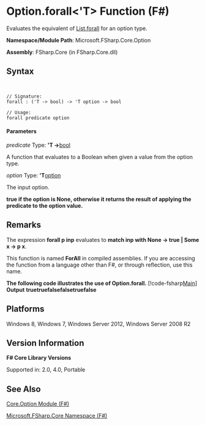 # Option.forall<'T> Function (F#)

Evaluates the equivalent of [List.forall](http://msdn.microsoft.com/en-us/library/e11a5233-d612-40ac-833b-d5cf496900b7) for an option type.

**Namespace/Module Path**: Microsoft.FSharp.Core.Option

**Assembly**: FSharp.Core (in FSharp.Core.dll)


## Syntax


```


// Signature:
forall : ('T -> bool) -> 'T option -> bool

// Usage:
forall predicate option

```



#### Parameters
*predicate*
Type: **'T -&gt;**[bool](http://msdn.microsoft.com/en-us/library/89c0cf9c-49ce-4207-a3be-555851a67dd5)


A function that evaluates to a Boolean when given a value from the option type.


*option*
Type: **'T**[option](http://msdn.microsoft.com/en-us/library/b08add48-34bf-4410-80a1-ef6a8daddc58)


The input option.



**true if the option is None, otherwise it returns the result of applying the predicate to the option value.**
## Remarks
The expression **forall p inp** evaluates to **match inp with None -&gt; true | Some x -&gt; p x**.

This function is named **ForAll** in compiled assemblies. If you are accessing the function from a language other than F#, or through reflection, use this name.

**The following code illustrates the use of Option.forall.**
[!code-fsharp[Main](snippets/fsoptions/snippet6.fs)]
**Output**
**truetruefalsefalsetruefalse**
## Platforms
Windows 8, Windows 7, Windows Server 2012, Windows Server 2008 R2


## Version Information
**F# Core Library Versions**

Supported in: 2.0, 4.0, Portable




## See Also
[Core.Option Module &#40;F&#35;&#41;](Core.Option+Module+%28FSharp%29.md)

[Microsoft.FSharp.Core Namespace &#40;F&#35;&#41;](Microsoft.FSharp.Core+Namespace+%28FSharp%29.md)

